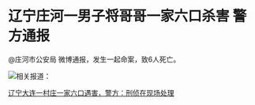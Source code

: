 

# 辽宁庄河一男子将哥哥一家六口杀害 警方通报

@庄河市公安局 微博通报，发生一起命案，致6人死亡。

![](https://inews.gtimg.com/om_bt/OyNoYtSJfVMY5wB7p3qoP1fPIyLq3yCMFlB8FGN772FJ8AA/1000)
​相关报道：

[辽宁大连一村庄一家六口遇害，警方：刑侦在现场处理](https://new.qq.com/rain/a/20230623A055NC00)

